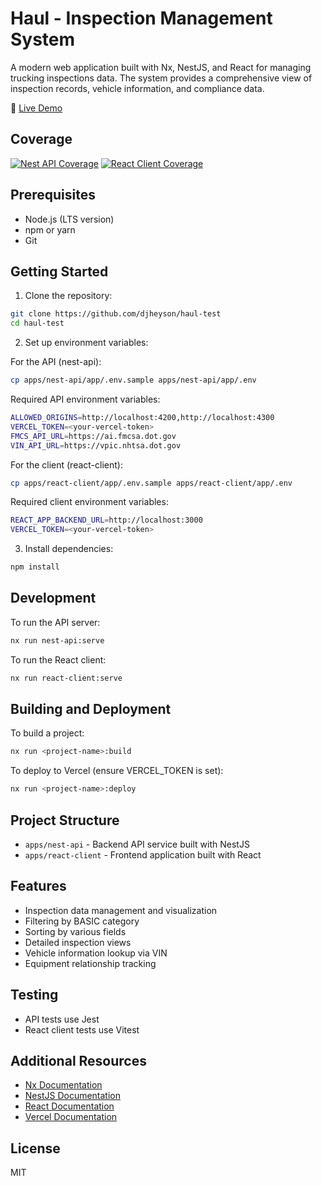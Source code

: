 # Haul - Inspection Management System

A modern web application built with Nx, NestJS, and React for managing trucking inspections data. The system provides a comprehensive view of inspection records, vehicle information, and compliance data.

🚀 [Live Demo](https://react-client-three-orcin.vercel.app/)

## Coverage

[![Nest API Coverage](https://codecov.io/gh/djheyson/haul-test/branch/main/graph/badge.svg?flag=nest-api)](https://codecov.io/gh/djheyson/haul-test)
[![React Client Coverage](https://codecov.io/gh/djheyson/haul-test/branch/main/graph/badge.svg?flag=react-client)](https://codecov.io/gh/djheyson/haul-test)

## Prerequisites

- Node.js (LTS version)
- npm or yarn
- Git

## Getting Started

1. Clone the repository:

```bash
git clone https://github.com/djheyson/haul-test
cd haul-test
```

2. Set up environment variables:

For the API (nest-api):

```bash
cp apps/nest-api/app/.env.sample apps/nest-api/app/.env
```

Required API environment variables:

```bash
ALLOWED_ORIGINS=http://localhost:4200,http://localhost:4300
VERCEL_TOKEN=<your-vercel-token>
FMCS_API_URL=https://ai.fmcsa.dot.gov
VIN_API_URL=https://vpic.nhtsa.dot.gov
```

For the client (react-client):

```bash
cp apps/react-client/app/.env.sample apps/react-client/app/.env
```

Required client environment variables:

```bash
REACT_APP_BACKEND_URL=http://localhost:3000
VERCEL_TOKEN=<your-vercel-token>
```

3. Install dependencies:

```bash
npm install
```

## Development

To run the API server:

```bash
nx run nest-api:serve
```

To run the React client:

```bash
nx run react-client:serve
```

## Building and Deployment

To build a project:

```bash
nx run <project-name>:build
```

To deploy to Vercel (ensure VERCEL_TOKEN is set):

```bash
nx run <project-name>:deploy
```

## Project Structure

- `apps/nest-api` - Backend API service built with NestJS
- `apps/react-client` - Frontend application built with React

## Features

- Inspection data management and visualization
- Filtering by BASIC category
- Sorting by various fields
- Detailed inspection views
- Vehicle information lookup via VIN
- Equipment relationship tracking

## Testing

- API tests use Jest
- React client tests use Vitest

## Additional Resources

- [Nx Documentation](https://nx.dev)
- [NestJS Documentation](https://docs.nestjs.com)
- [React Documentation](https://reactjs.org)
- [Vercel Documentation](https://vercel.com/docs)

## License

MIT
